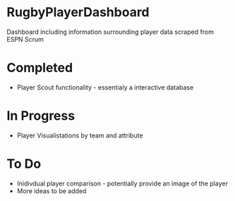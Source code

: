 # RugbyPlayerDashboard
Dashboard including information surrounding player data scraped from ESPN Scrum 

# Completed
- Player Scout functionality - essentialy a interactive database

# In Progress
- Player Visualistations by team and attribute 

# To Do
- Inidivdual player comparison - potentially provide an image of the player
- More ideas to be added